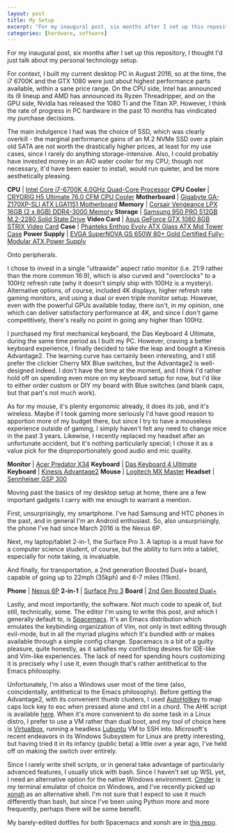 ```yaml
---
layout: post
title: My Setup
excerpt: "For my inaugural post, six months after I set up this repository, I thought I'd just talk about my personal technology setup."
categories: [hardware, software]
---
```


For my inaugural post, six months after I set up this repository, I thought I'd
just talk about my personal technology setup.

For context, I built my current desktop PC in August 2016, so at the time, the
i7 6700K and the GTX 1080 were just about highest performance parts available,
within a sane price range. On the CPU side, Intel has announced its i9 lineup
and AMD has announced its Ryzen Threadripper, and on the GPU side, Nvidia has
released the 1080 Ti and the Titan XP. However, I think the rate of progress in
PC hardware in the past 10 months has vindicated my purchase decisions.

The main indulgence I had was the choice of SSD, which was clearly overkill -
the marginal performance gains of an M.2 NVMe SSD over a plain old SATA are not
worth the drastically higher prices, at least for my use cases, since I rarely
do anything storage-intensive. Also, I could probably have invested money in an
AiO water cooler for my CPU; though not necessary, it'd have been easier to
install, would run quieter, and be more aesthetically pleasing.

**CPU** | [Intel Core i7-6700K 4.0GHz Quad-Core Processor](http://pcpartpicker.com/product/tdmxFT/intel-cpu-bx80662i76700k)
**CPU Cooler** | [CRYORIG H5 Ultimate 76.0 CFM CPU Cooler](http://pcpartpicker.com/product/Ztp323/cryorig-cpu-cooler-h5ultimate)
**Motherboard** | [Gigabyte GA-Z170XP-SLI ATX LGA1151 Motherboard](http://pcpartpicker.com/product/8q38TW/gigabyte-motherboard-gaz170xpsli)
**Memory** | [Corsair Vengeance LPX 16GB (2 x 8GB) DDR4-3000 Memory](http://pcpartpicker.com/product/MYH48d/corsair-memory-cmk16gx4m2b3000c15)
**Storage** | [Samsung 950 PRO 512GB M.2-2280 Solid State Drive](http://pcpartpicker.com/product/3F8H99/samsung-internal-hard-drive-mzv5p512bw)
**Video Card** | [Asus GeForce GTX 1080 8GB STRIX Video Card](http://pcpartpicker.com/product/6shj4D/asus-geforce-gtx-1080-8gb-video-card-rog-strix-gtx1080-8g-gaming)
**Case** | [Phanteks Enthoo Evolv ATX Glass ATX Mid Tower Case](http://pcpartpicker.com/product/LhkwrH/phanteks-case-phes515etgag)
**Power Supply** | [EVGA SuperNOVA GS 650W 80+ Gold Certified Fully-Modular ATX Power Supply](http://pcpartpicker.com/product/h3FXsY/evga-power-supply-220gs0650v1)

Onto peripherals.

I chose to invest in a single "ultrawide" aspect ratio monitor
(i.e. 21:9 rather than the more common 16:9), which is also curved and
"overclocks" to a 100Hz refresh rate (why it doesn't simply ship with 100Hz is a
mystery). Alternative options, of course, included 4K displays, higher refresh
rate gaming monitors, and using a dual or even triple monitor setup. However,
even with the powerful GPUs available today, there isn't, in my opinion, one
which can deliver satisfactory performance at 4K, and since I don't game
competitively, there's really no point in going any higher than 100Hz.

I purchased my first mechanical keyboard, the Das Keyboard 4 Ultimate, during
the same time period as I built my PC. However, craving a better keyboard
experience, I finally decided to take the leap and bought a Kinesis Advantage2.
The learning curve has certainly been interesting, and I still prefer the
clickier Cherry MX Blue switches, but the Advantage2 is well-designed indeed.
I don't have the time at the moment, and I think I'd rather hold off on spending
even more on my keyboard setup for now, but I'd like to either order custom or
DIY my board with Blue switches (and blank caps, but that part's not much work).

As for my mouse, it's plenty ergonomic already, it does its job, and it's
wireless. Maybe if I took gaming more seriously I'd have good reason to
apportion more of my budget there, but since I try to have a mouseless
experience outside of gaming, I simply haven't felt any need to change mice in
the past 3 years. Likewise, I recently replaced my headset after an unfortunate
accident, but it's nothing particularly special; I chose it as a value pick for
the disproportionately good audio and mic quality.

**Monitor** | [Acer Predator X34](https://pcpartpicker.com/product/WDcMnQ/acer-monitor-umcx1aa002)
**Keyboard** | [Das Keyboard 4 Ultimate](http://www.daskeyboard.com/daskeyboard-4-ultimate/)
**Keyboard** | [Kinesis Advantage2](https://www.kinesis-ergo.com/shop/advantage2/)
**Mouse** | [Logitech MX Master](https://www.logitech.com/en-us/product/mx-master)
**Headset** | [Sennheiser GSP 300](https://en-us.sennheiser.com/gaming-headset-gsp-300)

Moving past the basics of my desktop setup at home, there are a few important
gadgets I carry with me enough to warrant a mention.

First, unsurprisingly, my smartphone. I've had Samsung and HTC phones in the
past, and in general I'm an Android enthusiast. So, also unsurprisingly, the
phone I've had since March 2016 is the Nexus 6P.

Next, my laptop/tablet 2-in-1, the Surface Pro 3. A laptop is a must have for a
computer science student, of course, but the ability to turn into a tablet,
especially for note taking, is invaluable.

And finally, for transportation, a 2nd generation Boosted Dual+ board, capable
of going up to 22mph (35kph) and 6-7 miles (11km).

**Phone** | [Nexus 6P](https://www.google.com/nexus/6p/)
**2-in-1** | [Surface Pro 3](https://www.microsoft.com/surface/en-us/devices/surface-pro-3)
**Board** | [2nd Gen Boosted Dual+](https://shop.boostedboards.com/products/board)

Lastly, and most importantly, the software. Not much code to speak of, but
still, technically, some. The editor I'm using to write this post, and which I
generally default to, is [Spacemacs](http://spacemacs.org). It's an Emacs
distribution which emulates the keybinding organization of Vim, not only in text
editing through evil-mode, but in all the myriad plugins which it's bundled with
or makes available through a simple config change. Spacemacs is a bit of a
guilty pleasure, quite honestly, as it satisfies my conflicting desires for
IDE-like and Vim-like experiences. The lack of need for spending hours
customizing it is precisely why I use it, even though that's rather antithetical
to the Emacs philosophy.

Unfortunately, I'm also a Windows user most of the time (also, coincidentally,
antithetical to the Emacs philosophy). Before getting the Advantage2, with its
convenient thumb clusters, I used [AutoHotkey](http://autohotkey.com) to map
caps lock key to esc when pressed alone and ctrl in a chord. The AHK script is
available [here](https://gist.github.com/sedm0784/4443120). When it's more
convenient to do some task in a Linux distro, I prefer to use a VM rather than
dual boot, and my tool of choice here is [Virtualbox](http://virtualbox.org),
running a headless [Lubuntu](http://lubuntu.net) VM to SSH into. Microsoft's
recent endeavors in its Windows Subsystem for Linux are pretty interesting, but
having tried it in its infancy (public beta) a little over a year ago, I've held
off on making the switch over entirely.

Since I rarely write shell scripts, or in general take advantage of particularly
advanced features, I usually stick with bash. Since I haven't set up WSL yet, I
need an alternative option for the native Windows
environment. [Cmder](http://cmder.net) is my terminal emulator of choice on
Windows, and I've recently picked up [xonsh](http://xon.sh) as an alternative
shell. I'm not sure that I expect to use it much differently than bash, but
since I've been using Python more and more frequently, perhaps there will be
some benefit.

My barely-edited dotfiles for both Spacemacs and xonsh are
in [this repo](https://github.com/rationalis/dotfiles).

